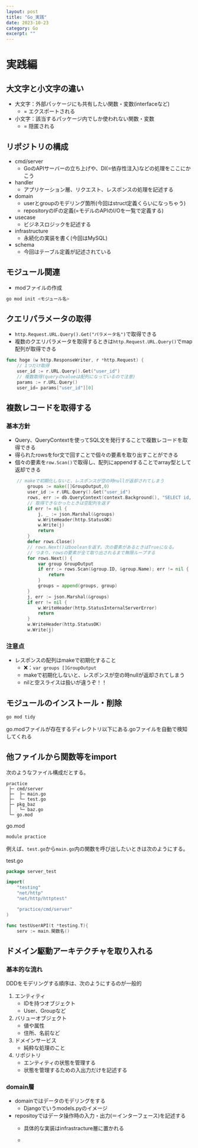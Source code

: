 ```yaml
---
layout: post
title: "Go_実践"
date: 2023-10-23
category: Go
excerpt: ""
---
```

# 実践編

## 大文字と小文字の違い
- 大文字：外部パッケージにも共有したい関数・変数(interfaceなど)
  - = エクスポートされる
- 小文字：該当するパッケージ内でしか使われない関数・変数
  - = 隠匿される

## リポジトリの構成
- cmd/server
  - GoのAPIサーバーの立ち上げや、DI(=依存性注入)などの処理をここにかこう
- handler
  - アプリケーション層、リクエスト、レスポンスの処理を記述する
- domain
  - userとgroupのモデリング箇所(今回はstruct定義くらいになっちゃう)
  - repositoryのIFの定義(=モデルのAPIのI/Oを一覧で定義する)
- usecase
  - ビジネスロジックを記述する
- infrastructure
  - 永続化の実装を書く(今回はMySQL)
- schema
  - 今回はテーブル定義が記述されている

## モジュール関連
- modファイルの作成
```bash
go mod init <モジュール名>
```

## クエリパラメータの取得
- `http.Request.URL.Query().Get("パラメータ名")`で取得できる
- 複数のクエリパラメータを取得するときは`http.Request.URL.Query()`でmap配列が取得できる

```Go
func hoge (w http.ResponseWriter, r *http.Request) {
    // 1つだけ取得
    user_id := r.URL.Query().Get("user_id")
    // 複数取得(queryのvalueは配列になっているので注意)
    params := r.URL.Query()
    user_id= params["user_id"][0]
```

## 複数レコードを取得する
### 基本方針
- Query、QueryContextを使ってSQL文を発行することで複数レコードを取得できる
- 得られたrowsをfor文で回すことで個々の要素を取り出すことができる
- 個々の要素を`row.Scan()`で取得し、配列にappendすることでarray型として返却できる

```Go
    // makeで初期化しないと、レスポンスが空の時nullが返却されてしまう
		groups := make([]GroupOutput,0)
		user_id := r.URL.Query().Get("user_id")
		rows, err := db.QueryContext(context.Background(), "SELECT id, name FROM `groups` WHERE user_id = ?", user_id)
		// 取得できなかったときは空配列を返す
		if err != nil {
			j, _ := json.Marshal(&groups)
			w.WriteHeader(http.StatusOK)
			w.Write(j)
			return
		}
		defer rows.Close()
		// rows.Next()はbooleanを返す。次の要素があるときはTrueになる。
		// つまり、rowsの要素が全て取り出されるまで無限ループする
		for rows.Next() {
			var group GroupOutput
			if err := rows.Scan(&group.ID, &group.Name); err != nil {
				return
			}
			groups = append(groups, group)
		}
		j, err := json.Marshal(&groups)
		if err != nil {
			w.WriteHeader(http.StatusInternalServerError)
			return
		}
		w.WriteHeader(http.StatusOK)
		w.Write(j)
```
### 注意点
- レスポンスの配列はmakeで初期化すること
  - ❌：`var groups []GroupOutput`
  - makeで初期化しないと、レスポンスが空の時nullが返却されてしまう
  - nilと空スライスは扱いが違うぞ！！

## モジュールのインストール・削除
```bash
go mod tidy
```
go.modファイルが存在するディレクトリ以下にある.goファイルを自動で検知してくれる

## 他ファイルから関数等をimport
次のようなファイル構成だとする。
```
practice
 ├─ cmd/server
 ├─  ├─ main.go
 ├─  └─ test.go
 ├─ pkg_baz
 │   └─ baz.go
 └─ go.mod
```

go.mod
```go
module practice
```

例えば、`test.go`から`main.go`内の関数を呼び出したいときは次のようにする。

test.go
```go
package server_test

import(
	"testing"
	"net/http"
	"net/http/httptest"

	"practice/cmd/server"
)

func testUserAPI(t *testing.T){
	serv := main.関数名()
```
## ドメイン駆動アーキテクチャを取り入れる
### 基本的な流れ
DDDをモデリングする順序は、次のようにするのが一般的
1. エンティティ
    - IDを持つオブジェクト
    - User、Groupなど
2. バリューオブジェクト
    - 値や属性
    - 住所、名前など
3. ドメインサービス
    - 純粋な処理のこと
4. リポジトリ
    - エンティティの状態を管理する
    - 状態を管理するための入出力だけを記述する


### domain層
- domainではデータのモデリングをする
  - Djangoでいうmodels.pyのイメージ
- repositoyではデータ操作時の入力・出力(＝インターフェース)を記述する
  - 具体的な実装はinfrastracture層に置かれる
 
  - 
